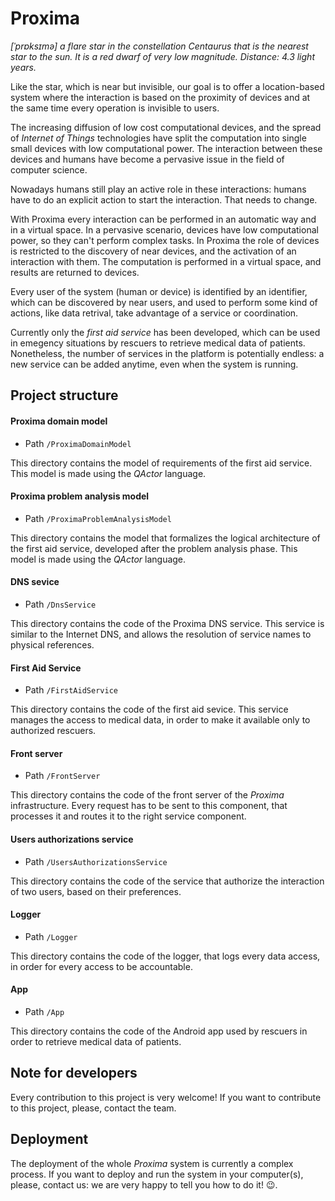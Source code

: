 # Proxima
_[ˈprɒksɪmə] a flare star in the constellation Centaurus that is the nearest star to the sun. It is a red dwarf of very low magnitude. Distance: 4.3 light years._

Like the star, which is near but invisible, our goal is to offer a location-based system where the interaction is based on the proximity of devices and at the same time every operation is invisible to users.

The increasing diffusion of low cost computational devices, and the spread of _Internet of Things_ technologies have split the computation into single small devices with low computational power. The interaction between these devices and humans have become a pervasive issue in the field of computer science.

Nowadays humans still play an active role in these interactions: humans have to do an explicit action to start the interaction. That needs to change.

With Proxima every interaction can be performed in an automatic way and in a virtual space. In a pervasive scenario, devices have low computational power, so they can't perform complex tasks. In Proxima the role of devices is restricted to the discovery of near devices, and the activation of an interaction with them. The computation is performed in a virtual space, and results are returned to devices.

Every user of the system (human or device) is identified by an identifier, which can be discovered by near users, and used to perform some kind of actions, like data retrival, take advantage of a service or coordination.

Currently only the _first aid service_ has been developed, which can be used in emegency situations by rescuers to retrieve medical data of patients. Nonetheless, the number of services in the platform is potentially endless: a new service can be added anytime, even when the system is running.

## Project structure

#### Proxima domain model
- Path <code>/ProximaDomainModel</code>

This directory contains the model of requirements of the first aid service. This model is made using the _QActor_ language.

#### Proxima problem analysis model
- Path <code>/ProximaProblemAnalysisModel</code>

This directory contains the model that formalizes the logical architecture of the first aid service, developed after the problem analysis phase. This model is made using the _QActor_ language.

#### DNS sevice
- Path <code>/DnsService</code>

This directory contains the code of the Proxima DNS service. This service is similar to the Internet DNS, and allows the resolution of service names to physical references.

#### First Aid Service
- Path <code>/FirstAidService</code>

This directory contains the code of the first aid sevice. This service manages the access to medical data, in order to make it available only to authorized rescuers.

#### Front server
- Path <code>/FrontServer</code>

This directory contains the code of the front server of the _Proxima_ infrastructure. Every request has to be sent to this component, that processes it and routes it to the right service component.

#### Users authorizations service
- Path <code>/UsersAuthorizationsService</code>

This directory contains the code of the service that authorize the interaction of two users, based on their preferences.

#### Logger
- Path <code>/Logger</code>

This directory contains the code of the logger, that logs every data access, in order for every access to be accountable.

#### App
- Path <code>/App</code>

This directory contains the code of the Android app used by rescuers in order to retrieve medical data of patients.


## Note for developers
Every contribution to this project is very welcome! If you want to contribute to this project, please, contact the team.

## Deployment
The deployment of the whole _Proxima_ system is currently a complex process. If you want to deploy and run the system in your computer(s), please, contact us: we are very happy to tell you how to do it! :wink:.   
